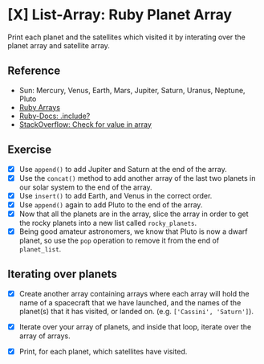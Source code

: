 # [X] List-Array: Ruby Planet Array

Print each planet and the satellites which visited it by interating over the planet array and satellite array.

## Reference

- Sun:  Mercury, Venus, Earth, Mars, Jupiter, Saturn, Uranus, Neptune, Pluto
- [Ruby Arrays](http://ruby-doc.org/core-2.4.2/Array.html)
- [Ruby-Docs: .include?](http://ruby-doc.org/core-2.4.2/Array.html#method-i-include-3F)
- [StackOverflow: Check for value in array](https://stackoverflow.com/questions/1986386/check-if-a-value-exists-in-an-array-in-ruby)

## Exercise

- [X] Use `append()` to add Jupiter and Saturn at the end of the array.
- [X] Use the `concat()` method to add another array of the last two planets in our solar system to the end of the array.
- [X] Use `insert()` to add Earth, and Venus in the correct order.
- [X] Use `append()` again to add Pluto to the end of the array.
- [X] Now that all the planets are in the array, slice the array in order to get the rocky planets into a new list called `rocky_planets`.
- [X] Being good amateur astronomers, we know that Pluto is now a dwarf planet, so use the `pop` operation to remove it from the end of `planet_list`.

## Iterating over planets

- [X] Create another array containing arrays where each array will hold the name of a spacecraft that we have launched, and the names of the planet(s) that it has visited, or landed on. (e.g. `['Cassini', 'Saturn']`).
- [X] Iterate over your array of planets, and inside that loop, iterate over the array of arrays. 
- [X] Print, for each planet, which satellites have visited.




